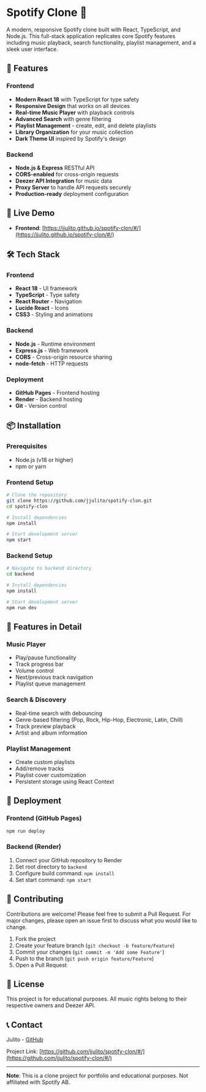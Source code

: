 # Spotify Clone 🎵

A modern, responsive Spotify clone built with React, TypeScript, and Node.js. This full-stack application replicates core Spotify features including music playback, search functionality, playlist management, and a sleek user interface.

## 🌟 Features

### Frontend
- **Modern React 18** with TypeScript for type safety
- **Responsive Design** that works on all devices
- **Real-time Music Player** with playback controls
- **Advanced Search** with genre filtering
- **Playlist Management** - create, edit, and delete playlists
- **Library Organization** for your music collection
- **Dark Theme UI** inspired by Spotify's design

### Backend
- **Node.js & Express** RESTful API
- **CORS-enabled** for cross-origin requests
- **Deezer API Integration** for music data
- **Proxy Server** to handle API requests securely
- **Production-ready** deployment configuration

## 🚀 Live Demo

- **Frontend**: [https://jjulito.github.io/spotify-clon/#/](https://jjulito.github.io/spotify-clon/#/)

## 🛠 Tech Stack

### Frontend
- **React 18** - UI framework
- **TypeScript** - Type safety
- **React Router** - Navigation
- **Lucide React** - Icons
- **CSS3** - Styling and animations

### Backend
- **Node.js** - Runtime environment
- **Express.js** - Web framework
- **CORS** - Cross-origin resource sharing
- **node-fetch** - HTTP requests

### Deployment
- **GitHub Pages** - Frontend hosting
- **Render** - Backend hosting
- **Git** - Version control

## 📦 Installation

### Prerequisites
- Node.js (v18 or higher)
- npm or yarn

### Frontend Setup
```bash
# Clone the repository
git clone https://github.com/jjulito/spotify-clon.git
cd spotify-clon

# Install dependencies
npm install

# Start development server
npm start
```

### Backend Setup
```bash
# Navigate to backend directory
cd backend

# Install dependencies
npm install

# Start development server
npm run dev
```

## 🎵 Features in Detail

### Music Player
- Play/pause functionality
- Track progress bar
- Volume control
- Next/previous track navigation
- Playlist queue management

### Search & Discovery
- Real-time search with debouncing
- Genre-based filtering (Pop, Rock, Hip-Hop, Electronic, Latin, Chill)
- Track preview playback
- Artist and album information

### Playlist Management
- Create custom playlists
- Add/remove tracks
- Playlist cover customization
- Persistent storage using React Context

## 🚀 Deployment

### Frontend (GitHub Pages)
```bash
npm run deploy
```

### Backend (Render)
1. Connect your GitHub repository to Render
2. Set root directory to `backend`
3. Configure build command: `npm install`
4. Set start command: `npm start`

## 🤝 Contributing

Contributions are welcome! Please feel free to submit a Pull Request. For major changes, please open an issue first to discuss what you would like to change.

1. Fork the project
2. Create your feature branch (`git checkout -b feature/Feature`)
3. Commit your changes (`git commit -m 'Add some Feature'`)
4. Push to the branch (`git push origin feature/Feature`)
5. Open a Pull Request

## 📝 License

This project is for educational purposes. All music rights belong to their respective owners and Deezer API.


## 📞 Contact

Julito - [GitHub](https://github.com/jjulito)

Project Link: [https://github.com/jjulito/spotify-clon/#/](https://github.com/jjulito/spotify-clon/#/)

---

**Note**: This is a clone project for portfolio and educational purposes. Not affiliated with Spotify AB.

